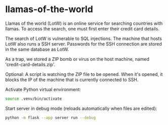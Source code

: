 # llamas-of-the-world

Llamas of the world (LotW) is an online service for searching countries with llamas. To access the search, one must first enter their credit card details.

The search of LotW is vulnerable to SQL injections. The machine that hosts LotW also runs a SSH server. Passwords for the SSH connection are stored in the same database as LotW.

As a trap, we stored a ZIP bomb or virus on the host machine, named 'credit-card-details.zip'.

Optional: A script is watching the ZIP file to be opened. When it's opened, it blocks the IP of the machine that is currently connected to SSH.

Activate Python virtual environment:
```bash
source .venv/bin/activate
```

Start server in debug mode (reloads automatically when files are edited):
```bash
python -m flask --app server run --debug
```